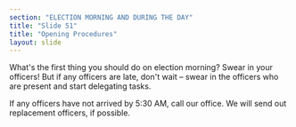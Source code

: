 ```yaml
---
section: "ELECTION MORNING AND DURING THE DAY"
title: "Slide 51"
title: "Opening Procedures"
layout: slide
---
```


What's the first thing you should do on election morning? Swear in your officers! But if any officers are late, don't wait – swear in the officers who are present and start delegating tasks.

If any officers have not arrived by 5:30 AM, call our office. We will send out replacement officers, if possible.




